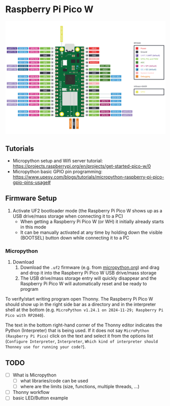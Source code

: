 # Raspberry Pi Pico W

![Pinout](./res/pico-w-pinout.svg)

## Tutorials

- Micropython setup and Wifi server tutorial: https://projects.raspberrypi.org/en/projects/get-started-pico-w/0
- Micropython basic GPIO pin programming: https://www.upesy.com/blogs/tutorials/micropython-raspberry-pi-pico-gpio-pins-usage#

## Firmware Setup

1. Activate UF2 bootloader mode (the Raspberry Pi Pico W shows up as a USB drive/mass storage when connecting it to a PC)
   - When getting a Raspberry Pi Pico W (or WH) it initially already starts in this mode
   - It can be manually activated at any time by holding down the visible (BOOTSEL) button down while connecting it to a PC

### Micropython

1. Download
   1. Download the `.uf2` firmware (e.g. from [micropython.org](https://micropython.org/download/RPI_PICO/)) and drag and drop it into the Raspberry Pi Pico W USB drive/mass storage
   2. The USB drive/mass storage entry will quickly disappear and the Raspberry Pi Pico W will automatically reset and be ready to program

To verify/start writing program open Thonny.
The Raspberry Pi Pico W should show up in the right side bar as a directory and in the interpreter shell at the bottom (e.g. `MicroPython v1.24.1 on 2024-11-29; Raspberry Pi Pico with RP2040`).

The text in the bottom right-hand corner of the Thonny editor indicates the Python (Interpreter) that is being used.
If it does not say `MicroPython (Raspberry Pi Pico)` click on the text and select it from the options list (`Configure Interpreter`, `Interpreter`, `Which kind of interpreter should Thonney use for running your code?`).

## TODO

- [ ] What is Micropython
  - [ ] what libraries/code can be used
  - [ ] where are the limits (size, functions, multiple threads, ...)
- [ ] Thonny workflow
- [ ] basic LED/Button example
